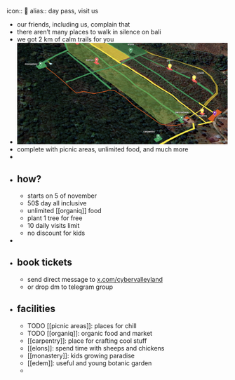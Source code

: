 icon:: 🧀
alias:: day pass, visit us

- our friends, including us, complain that
- there aren’t many places to walk in silence on bali
- we got 2 km of calm trails for you
- ![image.png](../assets/image_1725878671199_0.png)
- complete with picnic areas, unlimited food, and much more
-
- ## how?
	- starts on 5 of november
	- 50$ day all inclusive
	- unlimited [[organiq]] food
	- plant 1 tree for free
	- 10 daily visits limit
	- no discount for kids
-
- ## book tickets
	- send direct message to [x.com/cybervalleyland](https://x.com/cybervalleyland)
	- or drop dm to telegram group
- ## facilities
	- TODO [[picnic areas]]: places for chill
	- TODO [[organiq]]: organic food and market
	- [[carpentry]]: place for crafting cool stuff
	- [[elons]]: spend time with sheeps and chickens
	- [[monastery]]: kids growing paradise
	- [[edem]]: useful and young botanic garden
	-